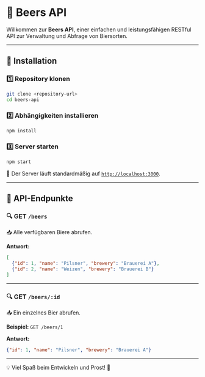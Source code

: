 # 🍺 Beers API

Willkommen zur **Beers API**, einer einfachen und leistungsfähigen RESTful API zur Verwaltung und Abfrage von Biersorten. 

---

## 🚀 Installation

### 1️⃣ Repository klonen
```bash
git clone <repository-url>
cd beers-api
```

### 2️⃣ Abhängigkeiten installieren
```bash
npm install
```

### 3️⃣ Server starten
```bash
npm start
```

🔗 Der Server läuft standardmäßig auf [`http://localhost:3000`](http://localhost:3000).

---

## 📌 API-Endpunkte

### 🔍 GET `/beers`
📥 Alle verfügbaren Biere abrufen.

**Antwort:**
```json
[
  {"id": 1, "name": "Pilsner", "brewery": "Brauerei A"},
  {"id": 2, "name": "Weizen", "brewery": "Brauerei B"}
]
```

---

### 🔍 GET `/beers/:id`
📥 Ein einzelnes Bier abrufen.

**Beispiel:** `GET /beers/1`

**Antwort:**
```json
{"id": 1, "name": "Pilsner", "brewery": "Brauerei A"}
```

---


💡 Viel Spaß beim Entwickeln und Prost! 🍻
